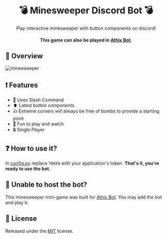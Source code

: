 <h1 align="center">
  <br>
   💣 Minesweeper Discord Bot 💣
  <br>
</h1>
<p align="center">Play interactive minesweeper with button components on discord!</p>
<h4 align="center"> This game can also be played in <a href="https://athixbot.xyz/">Athix Bot</a>.</h4>

## 🔎 Overview
![minesweeper](https://user-images.githubusercontent.com/88921711/182034866-78142eef-d84b-4c0a-bcee-f37806109997.gif)


## ❗ Features
* 🤖 Uses Slash Command
* ⬆️ Latest button components
* 👍 Extreme corners will always be free of bombs to provide a starting point
* 🤩 Fun to play and watch 
* 🔒 Single Player

## ❓ How to use it?
In [config.py](https://github.com/DorianAarno/minesweeper-discord-bot/blob/main/config.py) replace `TOKEN` with your application's token. 
**That's it, you're ready to use the bot.**

## 🧐 Unable to host the bot?
This minesweeper mini-game was built for <a href="https://athixbot.xyz">Athix Bot</a>. You may add the bot and play it.


 
## 📖 License
Released under the [MIT](https://github.com/DorianAarno/minesweeper-discord-bot/blob/main/LICENSE) license.
